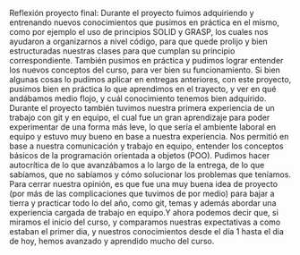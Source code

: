 Reflexión proyecto final: 
Durante el proyecto fuimos adquiriendo y entrenando nuevos conocimientos que pusimos 
en práctica en el mismo, como por ejemplo el uso de principios SOLID y GRASP, los cuales 
nos ayudaron a organizarnos a nivel código, para que quede prolijo y bien estructuradas 
nuestras clases para que cumplan su principio correspondiente. 
También pusimos en práctica y pudimos lograr entender los nuevos conceptos del curso, 
para ver bien su funcionamiento. 
Si bien algunas cosas lo pudimos aplicar en entregas anteriores, con este proyecto, 
pusimos bien en práctica lo que aprendimos en el trayecto, y ver en qué andábamos medio 
flojo, y cuál conocimiento tenemos bien adquirido. 
Durante el proyecto también tuvimos nuestra primera experiencia de un trabajo con git y en 
equipo, el cual fue un gran aprendizaje para poder experimentar de una forma más leve, lo 
que sería el ambiente laboral en equipo y estuvo muy bueno en base a nuestra experiencia. 
Nos permitió en base a nuestra comunicación y trabajo en equipo, entender los conceptos 
básicos de la programación orientada a objetos (POO). 
Pudimos hacer autocrítica de lo que avanzábamos a lo largo de la entrega, de lo que 
sabíamos, que no sabíamos y cómo solucionar los problemas que teníamos. 
Para cerrar nuestra opinión, es que fue una muy buena idea de proyecto (por más de las 
complicaciones que tuvimos de por medio) para bajar a tierra y practicar todo lo del año, 
como git, temas y además abordar una experiencia cargada de trabajo en equipo.Y ahora 
podemos decir que, si miramos el inicio del curso, y comparamos nuestras expectativas a 
como estaban el primer dia, y nuestros conocimientos desde el día 1 hasta el dia de hoy, 
hemos avanzado y aprendido mucho del curso. 
